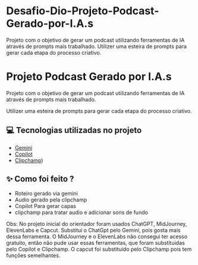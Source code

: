 # Desafio-Dio-Projeto-Podcast-Gerado-por-I.A.s
Projeto com o objetivo de gerar um podcast utilizando ferramentas de IA através de prompts mais trabalhado.  Utilizer uma esteira de prompts para gerar cada etapa do processo criativo.

# Projeto Podcast Gerado por I.A.s

Projeto com o objetivo de gerar um podcast utilizando ferramentas de IA através de prompts mais trabalhado.

Utilizer uma esteira de prompts para gerar cada etapa do processo criativo.

## 💻 Tecnologias utilizadas no projeto

- [Gemini](https://gemini.google.com/)
- [Copilot](https://www.midjourney.com/app/)
- [Clipchamp](https://app.clipchamp.com/))

## ✨ Como foi feito ?

- Roteiro gerado via gemini
- Audio gerado pela clipchamp
- Copilot Para gerar capas
- clipchamp para tratar audio e adicionar sons de fundo

Obs: No projeto inicial do orientador foram usados ChatGPT, MidJourney, ElevenLabs e Capcut.
Substituí o ChatGpt pelo Gemini, pois gosta mais dessa ferramenta.
O MidJourney e o ElevenLabs não consegui ter acesso gratuito, então não pude usar essas ferramentas, que foram substituidas pelo Copilot e Clipchamp.
O capcut foi substituido pelo Clipchamp pois tem funções semelhantes.




